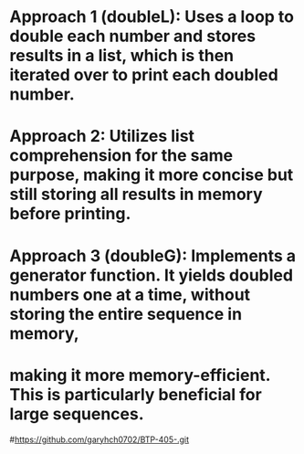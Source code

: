 
# Approach 1 (doubleL): Uses a loop to double each number and stores results in a list, which is then iterated over to print each doubled number.

# Approach 2: Utilizes list comprehension for the same purpose, making it more concise but still storing all results in memory before printing.


# Approach 3 (doubleG): Implements a generator function. It yields doubled numbers one at a time, without storing the entire sequence in memory,
# making it more memory-efficient. This is particularly beneficial for large sequences.



#https://github.com/garyhch0702/BTP-405-.git
